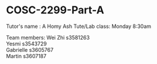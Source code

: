 # COSC-2299-Part-A
Tutor's name  : A Homy Ash
Tute/Lab class: Monday 8:30am

Team members:
Wei Zhi s3581263  
Yesmi s3543729  
Gabrielle s3605767  
Martin s3607187
